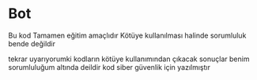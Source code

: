 # Bot
Bu kod Tamamen eğitim amaçlıdır Kötüye kullanılması halinde sorumluluk bende değildir

 tekrar uyarıyorumki kodların kötüye kullanımından çıkacak sonuçlar benim sorumluluğum altında deildir kod siber güvenlik için yazılmıştır

